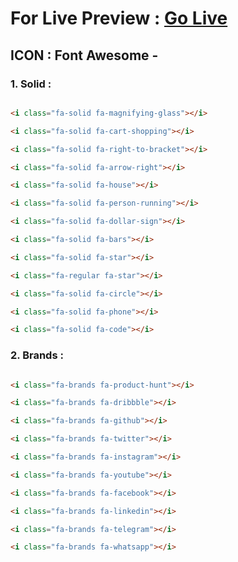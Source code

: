 # For Live Preview : [Go Live](https://sheikhmuhammadantor.github.io/influencer-gear-responsive/)

## ICON : Font Awesome -

### 1. Solid :
```html

<i class="fa-solid fa-magnifying-glass"></i>

<i class="fa-solid fa-cart-shopping"></i>

<i class="fa-solid fa-right-to-bracket"></i>

<i class="fa-solid fa-arrow-right"></i>

<i class="fa-solid fa-house"></i>

<i class="fa-solid fa-person-running"></i>

<i class="fa-solid fa-dollar-sign"></i>

<i class="fa-solid fa-bars"></i>

<i class="fa-solid fa-star"></i>

<i class="fa-regular fa-star"></i>

<i class="fa-solid fa-circle"></i>

<i class="fa-solid fa-phone"></i>

<i class="fa-solid fa-code"></i>

```

### 2. Brands :
```html

<i class="fa-brands fa-product-hunt"></i>

<i class="fa-brands fa-dribbble"></i>

<i class="fa-brands fa-github"></i>

<i class="fa-brands fa-twitter"></i>

<i class="fa-brands fa-instagram"></i>

<i class="fa-brands fa-youtube"></i>

<i class="fa-brands fa-facebook"></i>

<i class="fa-brands fa-linkedin"></i>

<i class="fa-brands fa-telegram"></i>

<i class="fa-brands fa-whatsapp"></i>

```
